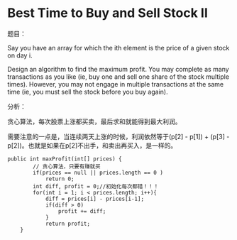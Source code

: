 # Best Time to Buy and Sell Stock II

题目：

Say you have an array for which the ith element is the price of a given stock on day i.

Design an algorithm to find the maximum profit. You may complete as many transactions as you like \(ie, buy one and sell one share of the stock multiple times\). However, you may not engage in multiple transactions at the same time \(ie, you must sell the stock before you buy again\).

分析：

贪心算法，每次股票上涨都买卖，最后求和就能得到最大利润。

需要注意的一点是，当连续两天上涨的时候，利润依然等于\(p\[2\] - p\[1\]\) + \(p\[3\] - p\[2\]\)。也就是如果在p\[2\]不出手，和卖出再买入，是一样的。

```text
public int maxProfit(int[] prices) {
        // 贪心算法，只要有赚就买
        if(prices == null || prices.length == 0 )
            return 0;
        int diff, profit = 0;//初始化每次都错！！！
        for(int i = 1; i < prices.length; i++){
            diff = prices[i] - prices[i-1];
            if(diff > 0)
                profit += diff;
            }
            return profit;
    }
```

